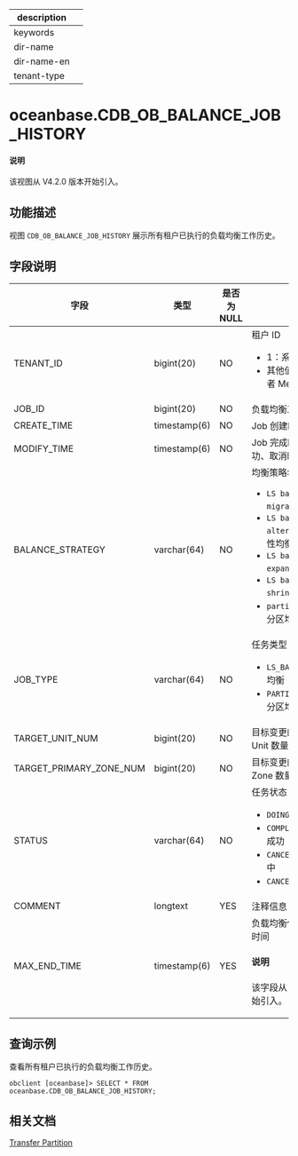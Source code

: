 |description||
|---|---|
|keywords||
|dir-name||
|dir-name-en||
|tenant-type||

# oceanbase.CDB_OB_BALANCE_JOB_HISTORY

<main id="notice" type='explain'>
  <h4>说明</h4>
  <p>该视图从 V4.2.0 版本开始引入。</p>
</main>

## 功能描述

视图 `CDB_OB_BALANCE_JOB_HISTORY` 展示所有租户已执行的负载均衡工作历史。

## 字段说明

| **字段** | **类型** | **是否为 NULL** | **描述** |
| -------- | -------- | --------------- | ------- |
| TENANT_ID               | bigint(20)   | NO  | 租户 ID <ul><li>1：系统租户 ID  </li><li>其他值：用户租户或者 Meta 租户 ID </li></ul>|
| JOB_ID                  | bigint(20)   | NO  | 负载均衡工作 ID |
| CREATE_TIME             | timestamp(6) | NO  | Job 创建时间 |
| MODIFY_TIME             | timestamp(6) | NO  | Job 完成时间，包括成功、取消时间 |
| BALANCE_STRATEGY        | varchar(64)  | NO  | 均衡策略名称  <ul><li>`LS balance by migrate`：迁移均衡  </li><li>`LS balance by alter`：修改日志流属性均衡 </li><li>`LS balance by expand`：扩容均衡 </li><li>`LS balance by shrink`：缩容均衡 </li><li>`partition balance`：分区均衡 </li></ul>|
| JOB_TYPE                | varchar(64)  | NO  | 任务类型  <ul><li>`LS_BALANCE`：日志流均衡  </li><li>`PARTITION_BALACNE`：分区均衡 </li></ul>|
| TARGET_UNIT_NUM         | bigint(20)   | NO  | 目标变更的每个 Zone 的 Unit 数量 |
| TARGET_PRIMARY_ZONE_NUM | bigint(20)   | NO  | 目标变更的 Primary  Zone 数量 |
| STATUS                  | varchar(64)  | NO  | 任务状态 <ul><li>`DOING`：正在执行 Job  </li><li>`COMPLETED`：任务执行成功 </li><li>`CANCELING`：任务取消中 </li><li>`CANCELED`：任务取消 </li></ul>|
| COMMENT                 | longtext     | YES | 注释信息 |
| MAX_END_TIME            | timestamp(6) | YES | 负载均衡任务的最大结束时间 <main id="notice" type='explain'><h4>说明</h4><p>该字段从 V4.2.4 版本开始引入。</p></main>     |

## 查询示例

查看所有租户已执行的负载均衡工作历史。

```shell
obclient [oceanbase]> SELECT * FROM oceanbase.CDB_OB_BALANCE_JOB_HISTORY;
```

## 相关文档

[Transfer Partition](../../../../600.manage/300.replica-management/500.load-balancing-manage/200.transfer-partition-management.md)
